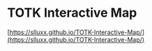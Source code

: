 # TOTK Interactive Map

[https://slluxx.github.io/TOTK-Interactive-Map/](https://slluxx.github.io/TOTK-Interactive-Map/)
